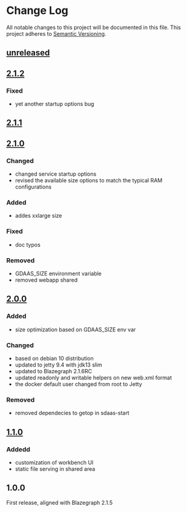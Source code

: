 # Change Log
All notable changes to this project will be documented in this file.
This project adheres to [Semantic Versioning](http://semver.org/).


## [unreleased]


## [2.1.2]

### Fixed

- yet another startup options bug

## [2.1.1]


## [2.1.0]

### Changed

- changed service startup options
- revised the available size options to match the typical RAM configurations

### Added

- addes xxlarge size


### Fixed

- doc typos

### Removed 

- GDAAS_SIZE environment variable
- removed webapp shared


## [2.0.0] 

### Added

- size  optimization based on GDAAS_SIZE env var

### Changed

- based on debian 10 distribution
- updated to jetty 9.4 with jdk13 slim
- updated to Blazegraph 2.1.6RC
- updated readonly and writable helpers on new web.xml format
- the docker default user changed from root to Jetty

### Removed

- removed dependecies to getop in sdaas-start


## [1.1.0]

### Addedd

- customization of workbench UI
- static file serving in shared area


## 1.0.0

First release, aligned with Blazegraph 2.1.5


[Unreleased]:  https://github.com/linkeddatacenter/sdaas-rdfstore/compare/2.1.1...HEAD
[2.1.2]:  https://github.com/linkeddatacenter/sdaas-rdfstore/compare/2.1.2...2.1.1
[2.1.1]:  https://github.com/linkeddatacenter/sdaas-rdfstore/compare/2.1.1...2.1.0
[2.1.0]:  https://github.com/linkeddatacenter/sdaas-rdfstore/compare/2.1.0...2.0.0
[2.0.0]:  https://github.com/linkeddatacenter/sdaas-rdfstore/compare/2.0.0...1.1.0
[1.1.0]:  https://github.com/linkeddatacenter/sdaas-rdfstore/compare/1.1.0...1.0.0